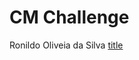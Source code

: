 # CM Challenge

Ronildo Oliveia da Silva
[title](mailto:ronildo.comp@gmail.com "ronildo.comp@gmail.com")
